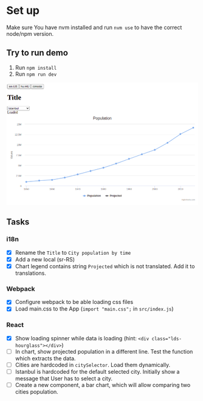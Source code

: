 # Set up

Make sure You have nvm installed and run `nvm use` to have the correct node/npm version.

## Try to run demo

1. Run `npm install`
2. Run `npm run dev`

![Demo page](/docs/app.png)

## Tasks

### i18n

- [x] Rename the `Title` to `City population by time`
- [x] Add a new local (sr-RS)
- [x] Chart legend contains string `Projected` which is not translated. Add it to translations.

### Webpack

- [x] Configure webpack to be able loading css files
- [x] Load main.css to the App (`import "main.css";` in `src/index.js`)

### React

- [x] Show loading spinner while data is loading (hint: `<div class="lds-hourglass"></div>`)
- [ ] In chart, show projected population in a different line. Test the function which extracts the data.
- [ ] Cities are hardcoded in `citySelector`. Load them dynamically.
- [ ] Istanbul is hardcoded for the default selected city. Initially show a message that User has to select a city.
- [ ] Create a new component, a bar chart, which will allow comparing two cities population.
